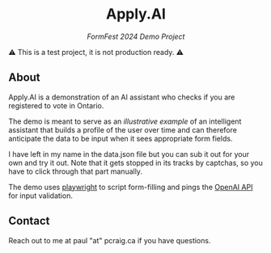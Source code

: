 <div align="center">
  <h1>Apply.AI</h1>
  <p><em>FormFest 2024 Demo Project</em></p>
</div>

⚠️ This is a test project, it is not production ready. ⚠️

## About

Apply.AI is a demonstration of an AI assistant who checks if you are registered to vote in Ontario.

The demo is meant to serve as an _illustrative example_ of an intelligent assistant that builds a profile of the user over time and can therefore anticipate the data to be input when it sees appropriate form fields.

I have left in my name in the data.json file but you can sub it out for your own and try it out. Note that it gets stopped in its tracks by captchas, so you have to click through that part manually.

The demo uses [playwright](https://playwright.dev) to script form-filling and pings the [OpenAI API](https://platform.openai.com/docs/overview) for input validation.

## Contact

Reach out to me at paul "at" pcraig.ca if you have questions.
